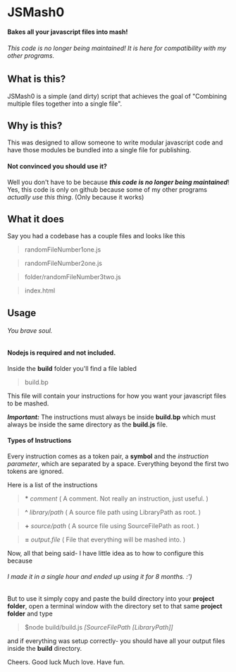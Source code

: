 # JSMash0
**Bakes all your javascript files into mash!**
###### This code is no longer being maintained! It is here for compatibility with my other programs.
## What is this?
JSMash0 is a simple (and dirty) script that achieves the goal of "Combining multiple files together into a single file".
## Why is this?
This was designed to allow someone to write modular javascript code and have those modules be bundled into a single file for publishing.
#### Not convinced you should use it?
Well you don't have to be because ***this code is no longer being maintained***!
Yes, this code is only on github because some of my other programs *actually use this thing*.
(Only because it works)
## What it does
Say you had a codebase has a couple files and looks like this
> randomFileNumber1one.js

> randomFileNumber2one.js

> folder/randomFileNumber3two.js

> index.html

## Usage
###### You brave soul.
#### Nodejs is required and not included.
Inside the **build** folder you'll find a file labled
> build.bp

This file will contain your instructions for how you want your javascript files to be mashed.

***Important:*** The instructions must always be inside **build.bp** which must always be inside the same directory as the **build.js** file.

#### Types of Instructions
Every instruction comes as a token pair, a **symbol** and the *instruction parameter*, which are separated by a space. Everything beyond the first two tokens are ignored.

Here is a list of the instructions
>**\*** *comment*  ( A comment. Not really an instruction, just useful. )

>**^** *library/path* ( A source file path using LibraryPath as root. )

>**\+** *source/path* ( A source file using SourceFilePath as root. )

>**=** *output.file* ( File that everything will be mashed into. )

Now, all that being said- I have little idea as to how to configure this because
###### I made it in a single hour and ended up using it for 8 months. :')
But to use it simply copy and paste the build directory into your **project folder**, open a terminal window with the directory set to that same **project folder** and type
> $node build/build.js *[SourceFilePath [LibraryPath]]*

and if everything was setup correctly- you should have all your output files inside the **build** directory.

Cheers.
Good luck
Much love.
Have fun.

